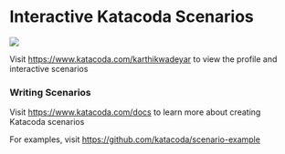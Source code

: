 # Interactive Katacoda Scenarios

[![](http://shields.katacoda.com/katacoda/karthikwadeyar/count.svg)](https://www.katacoda.com/karthikwadeyar "Get your profile on Katacoda.com")

Visit https://www.katacoda.com/karthikwadeyar to view the profile and interactive scenarios

### Writing Scenarios
Visit https://www.katacoda.com/docs to learn more about creating Katacoda scenarios

For examples, visit https://github.com/katacoda/scenario-example
